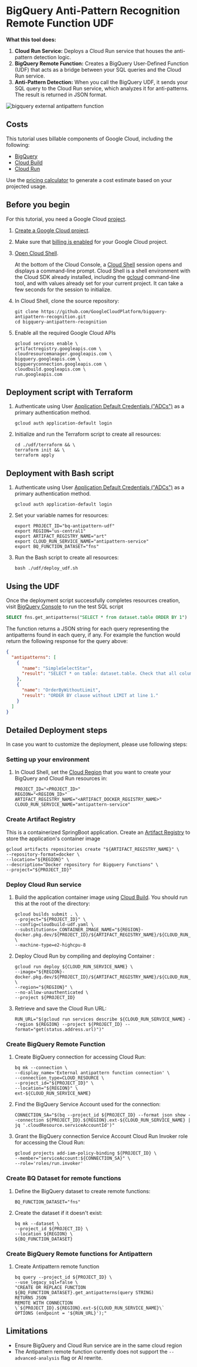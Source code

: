 # BigQuery Anti-Pattern Recognition Remote Function UDF

**What this tool does:**

1. **Cloud Run Service:** Deploys a Cloud Run service that houses the anti-pattern detection logic.
2. **BigQuery Remote Function:** Creates a BigQuery User-Defined Function (UDF) that acts as a bridge between your SQL queries and the Cloud Run service.
3. **Anti-Pattern Detection:** When you call the BigQuery UDF, it sends your SQL query to the Cloud Run service, which analyzes it for anti-patterns. The result is returned in JSON format.


![bigquery external antipattern function](udf_diagram.png)

## Costs

This tutorial uses billable components of Google Cloud, including the following:

* [BigQuery](https://cloud.google.com/bigquery/pricing)
* [Cloud Build](https://cloud.google.com/build/pricing)
* [Cloud Run](https://cloud.google.com/run/pricing)

Use the [pricing calculator](https://cloud.google.com/products/calculator) to generate a cost estimate based on your
projected usage.

## Before you begin

For this tutorial, you need a Google Cloud [project](https://cloud.google.com/resource-manager/docs/cloud-platform-resource-hierarchy#projects).

1.  [Create a Google Cloud project](https://console.cloud.google.com/projectselector2/home/dashboard).
1.  Make sure that [billing is enabled](https://support.google.com/cloud/answer/6293499#enable-billing) for your Google
    Cloud project.
1.  [Open Cloud Shell](https://console.cloud.google.com/?cloudshell=true).

    At the bottom of the Cloud Console, a [Cloud Shell](https://cloud.google.com/shell/docs/features) session opens and
    displays a command-line prompt. Cloud Shell is a shell environment with the Cloud SDK already installed, including
    the [gcloud](https://cloud.google.com/sdk/gcloud/) command-line tool, and with values already set for your current
    project. It can take a few seconds for the session to initialize.

1.  In Cloud Shell, clone the source repository:

        git clone https://github.com/GoogleCloudPlatform/bigquery-antipattern-recognition.git
        cd bigquery-antipattern-recognition

2.  Enable all the required Google Cloud APIs

    ```shell
    gcloud services enable \
    artifactregistry.googleapis.com \
    cloudresourcemanager.googleapis.com \
    bigquery.googleapis.com \
    bigqueryconnection.googleapis.com \
    cloudbuild.googleapis.com \
    run.googleapis.com
    ```

## Deployment script with Terraform

1.  Authenticate using User [Application Default Credentials ("ADCs")](https://cloud.google.com/sdk/gcloud/reference/auth/application-default) as a primary authentication method.
    ```shell
    gcloud auth application-default login
    ```

2.  Initialize and run the Terraform script to create all resources:

    ```shell
    cd ./udf/terraform && \
    terraform init && \
    terraform apply
    ```

## Deployment with Bash script

1.  Authenticate using User [Application Default Credentials ("ADCs")](https://cloud.google.com/sdk/gcloud/reference/auth/application-default) as a primary authentication method.
    ```shell
    gcloud auth application-default login
    ```
2.  Set your variable names for resources:

    ```shell
    export PROJECT_ID="bq-antipattern-udf"
    export REGION="us-central1"
    export ARTIFACT_REGISTRY_NAME="art"
    export CLOUD_RUN_SERVICE_NAME="antipattern-service"
    export BQ_FUNCTION_DATASET="fns"
    ```

3.  Run the Bash script to create all resources:

    ```shell
    bash ./udf/deploy_udf.sh
    ```

## Using the UDF

Once the deployment script successfully completes resources creation,
visit [BigQuery Console](https://console.cloud.google.com/bigquery)
to run the test SQL script

```sql
SELECT fns.get_antipatterns("SELECT * from dataset.table ORDER BY 1")
```

The function returns a JSON string for each query representing the antipatterns found in each query, if any. For example the function would return the following response for the query above:

``` json
{
  "antipatterns": [
    {
      "name": "SimpleSelectStar",
      "result": "SELECT * on table: dataset.table. Check that all columns are needed."
    },
    {
      "name": "OrderByWithoutLimit",
      "result": "ORDER BY clause without LIMIT at line 1."
    }
  ]
}
```


## Detailed Deployment steps

In case you want to customize the deployment, please use following steps:

### Setting up your environment

1.  In Cloud Shell, set the [Cloud Region](https://cloud.google.com/compute/docs/regions-zones#available) that you want to create your BigQuery and Cloud Run resources in:

    ```shell
    PROJECT_ID="<PROJECT_ID>"
    REGION="<REGION_ID>"
    ARTIFACT_REGISTRY_NAME="<ARTIFACT_DOCKER_REGISTRY_NAME>"
    CLOUD_RUN_SERVICE_NAME="antipattern-service"
    ```


### Create Artifact Registry
This is a containerized SpringBoot application.
Create an [Artifact Registry](https://cloud.google.com/artifact-registry) to store the application's container image

```shell
gcloud artifacts repositories create "${ARTIFACT_REGISTRY_NAME}" \
--repository-format=docker \
--location="${REGION}" \
--description="Docker repository for Bigquery Functions" \
--project="${PROJECT_ID}"
```

### Deploy Cloud Run service

1. Build the application container image using [Cloud Build](https://cloud.google.com/build). You should run this at the root of the directory:
    ```shell
    gcloud builds submit . \
    --project="${PROJECT_ID}" \
    --config=cloudbuild-udf.yaml \
    --substitutions=_CONTAINER_IMAGE_NAME="${REGION}-docker.pkg.dev/${PROJECT_ID}/${ARTIFACT_REGISTRY_NAME}/${CLOUD_RUN_SERVICE_NAME}:latest" \
    --machine-type=e2-highcpu-8
    ```

2. Deploy Cloud Run by compiling and deploying Container :

    ```shell
    gcloud run deploy ${CLOUD_RUN_SERVICE_NAME} \
    --image="${REGION}-docker.pkg.dev/${PROJECT_ID}/${ARTIFACT_REGISTRY_NAME}/${CLOUD_RUN_SERVICE_NAME}:latest" \
    --region="${REGION}" \
    --no-allow-unauthenticated \
    --project ${PROJECT_ID}
    ```

1.  Retrieve and save the Cloud Run URL:

    ```shell
    RUN_URL="$(gcloud run services describe ${CLOUD_RUN_SERVICE_NAME} --region ${REGION} --project ${PROJECT_ID} --format="get(status.address.url)")"
    ```

### Create BigQuery Remote Function

1.  Create BigQuery connection for accessing Cloud Run:

    ```shell
    bq mk --connection \
    --display_name='External antipattern function connection' \
    --connection_type=CLOUD_RESOURCE \
    --project_id="${PROJECT_ID}" \
    --location="${REGION}" \
    ext-${CLOUD_RUN_SERVICE_NAME}
    ```

1.  Find the BigQuery Service Account used for the connection:

    ```shell
    CONNECTION_SA="$(bq --project_id ${PROJECT_ID} --format json show --connection ${PROJECT_ID}.${REGION}.ext-${CLOUD_RUN_SERVICE_NAME} | jq '.cloudResource.serviceAccountId')"
    ```

1.  Grant the BigQuery connection Service Account Cloud Run Invoker role for accessing the Cloud Run:

    ```shell
    gcloud projects add-iam-policy-binding ${PROJECT_ID} \
    --member="serviceAccount:${CONNECTION_SA}" \
    --role='roles/run.invoker'
    ```

### Create BQ Dataset for remote functions

1.  Define the BigQuery dataset to create remote functions:

    ```shell
    BQ_FUNCTION_DATASET="fns"
    ```

1.  Create the dataset if it doesn't exist:

    ```shell
    bq mk --dataset \
    --project_id ${PROJECT_ID} \
    --location ${REGION} \
    ${BQ_FUNCTION_DATASET}
    ```

### Create BigQuery Remote functions for Antipattern

1.  Create Antipattern remote function

    ```shell
    bq query --project_id ${PROJECT_ID} \
    --use_legacy_sql=false \
    "CREATE OR REPLACE FUNCTION ${BQ_FUNCTION_DATASET}.get_antipatterns(query STRING)
    RETURNS JSON
    REMOTE WITH CONNECTION \`${PROJECT_ID}.${REGION}.ext-${CLOUD_RUN_SERVICE_NAME}\`
    OPTIONS (endpoint = '${RUN_URL}');"
    ```


## Limitations

 *  Ensure BigQuery and Cloud Run service are in the same cloud region
 * The Antipattern remote function currently does not support the `--advanced-analysis` flag or AI rewrite.


